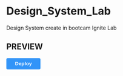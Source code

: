 # Design_System_Lab
Design System create in bootcam Ignite Lab

## PREVIEW
<button style="
    background:#3294F8;
    border:none;
    border-radius: 4px;
    width: 90px;
    height: 30px;
    cursor:pointer;
    ">
  <a style="text-decoration:none;color:white;font-weight:bold;"
    href="https://jeffersoncharlles.github.io/Design_System_Lab/"
    >Deploy</a>
</button>
